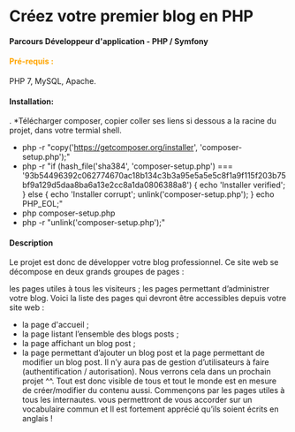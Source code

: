 <h1>Créez votre premier blog en PHP</h1>
<h4>Parcours Développeur d'application - PHP / Symfony</h4>
<h4 style="color:orange">Pré-requis :</h4>
PHP 7, MySQL, Apache.
<br>
<h4>Installation:</h4>.
*Télécharger composer, copier coller ses liens si dessous a la racine du projet, dans votre termial shell.

 - php -r "copy('https://getcomposer.org/installer', 'composer-setup.php');"
 - php -r "if (hash_file('sha384', 'composer-setup.php') === '93b54496392c062774670ac18b134c3b3a95e5a5e5c8f1a9f115f203b75bf9a129d5daa8ba6a13e2cc8a1da0806388a8') { echo 'Installer verified'; } else { echo 'Installer corrupt'; unlink('composer-setup.php'); } echo PHP_EOL;"
 - php composer-setup.php
 - php -r "unlink('composer-setup.php');"
<h4> Description </h4>
<p>
Le projet est donc de développer votre blog professionnel. Ce site web se décompose en deux grands groupes de pages :

les pages utiles à tous les visiteurs ; les pages permettant d’administrer votre blog. Voici la liste des pages qui devront être accessibles depuis votre site web :

* la page d'accueil ;
* la page listant l’ensemble des blogs posts ;
* la page affichant un blog post ;
* la page permettant d’ajouter un blog post et la page permettant de modifier un blog post.
Il n’y aura pas de gestion d’utilisateurs à faire (authentification / autorisation). Nous verrons cela dans un prochain projet ^^. Tout est donc visible de tous et tout le monde est en mesure de créer/modifier du contenu aussi.
Commençons par les pages utiles à tous les internautes. vous permettront de vous accorder sur un vocabulaire commun et Il est fortement apprécié qu’ils soient écrits en anglais !</p>
